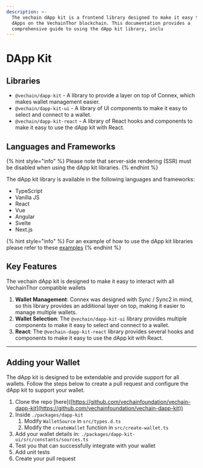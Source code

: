 ```yaml
---
description: >-
  The vechain dApp kit is a frontend library designed to make it easy to build
  dApps on the VechainThor blockchain. This documentation provides a
  comprehensive guide to using the dApp kit library, inclu
---
```


# DApp Kit

## Libraries

* `@vechain/dapp-kit` - A library to provide a layer on top of Connex, which makes wallet management easier.
* `@vechain/dapp-kit-ui` - A library of UI components to make it easy to select and connect to a wallet.
* `@vechain/dapp-kit-react` - A library of React hooks and components to make it easy to use the dApp kit with React.

## Languages and Frameworks

{% hint style="info" %}
Please note that server-side rendering (SSR) must be disabled when using the dApp kit libraries.
{% endhint %}

The dApp kit library is available in the following languages and frameworks:

* TypeScript
* Vanilla JS
* React
* Vue
* Angular
* Svelte
* Next.js

{% hint style="info" %}
For an example of how to use the dApp kit libraries please refer to these [examples](https://github.com/vechainfoundation/vechain-dapp-kit/tree/main/apps)
{% endhint %}

## Key Features

The vechain dApp kit is designed to make it easy to interact with all VechainThor compatible wallets

1. **Wallet Management**: Connex was designed with Sync / Sync2 in mind, so this library provides an additional layer on top, making it easier to manage multiple wallets.
2. **Wallet Selection**: The `@vechain/dapp-kit-ui` library provides multiple components to make it easy to select and connect to a wallet.
3. **React**: The `@vechain-dapp-kit-react` library provides several hooks and components to make it easy to use the dApp kit with React.

***

## Adding your Wallet

The dApp kit is designed to be extendable and provide support for all wallets. Follow the steps below to create a pull request and configure the dApp kit to support your wallet.

1. Clone the repo \[here]\([https://github.com/vechainfoundation/vechain-dapp-kit](https://github.com/vechainfoundation/vechain-dapp-kit))
2. Inside `./packages/dapp-kit`
   1. Modify `WalletSource` in `src/types.d.ts`
   2. Modify the `createWallet` function in `src/create-wallet.ts`
3. Add your wallet details in: `./packages/dapp-kit-ui/src/constants/sources.ts`
4. Test you that can successfully integrate with your wallet
5. Add unit tests
6. Create your pull request
